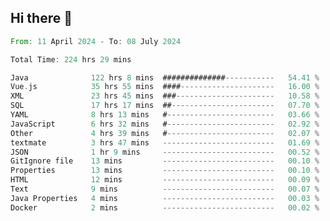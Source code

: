 ## Hi there 👋
<!--START_SECTION:waka-->

```rust
From: 11 April 2024 - To: 08 July 2024

Total Time: 224 hrs 29 mins

Java              122 hrs 8 mins  ##############-----------   54.41 %
Vue.js            35 hrs 55 mins  ####---------------------   16.00 %
XML               23 hrs 45 mins  ###----------------------   10.58 %
SQL               17 hrs 17 mins  ##-----------------------   07.70 %
YAML              8 hrs 13 mins   #------------------------   03.66 %
JavaScript        6 hrs 32 mins   #------------------------   02.92 %
Other             4 hrs 39 mins   #------------------------   02.07 %
textmate          3 hrs 47 mins   -------------------------   01.69 %
JSON              1 hr 9 mins     -------------------------   00.52 %
GitIgnore file    13 mins         -------------------------   00.10 %
Properties        13 mins         -------------------------   00.10 %
HTML              12 mins         -------------------------   00.09 %
Text              9 mins          -------------------------   00.07 %
Java Properties   4 mins          -------------------------   00.03 %
Docker            2 mins          -------------------------   00.02 %
```

<!--END_SECTION:waka-->
<!--
**lianggeshanhetao/lianggeshanhetao** is a ✨ _special_ ✨ repository because its `README.md` (this file) appears on your GitHub profile.

Here are some ideas to get you started:

- 🔭 I’m currently working on ...
- 🌱 I’m currently learning ...
- 👯 I’m looking to collaborate on ...
- 🤔 I’m looking for help with ...
- 💬 Ask me about ...
- 📫 How to reach me: ...
- 😄 Pronouns: ...
- ⚡ Fun fact: ...
-->
